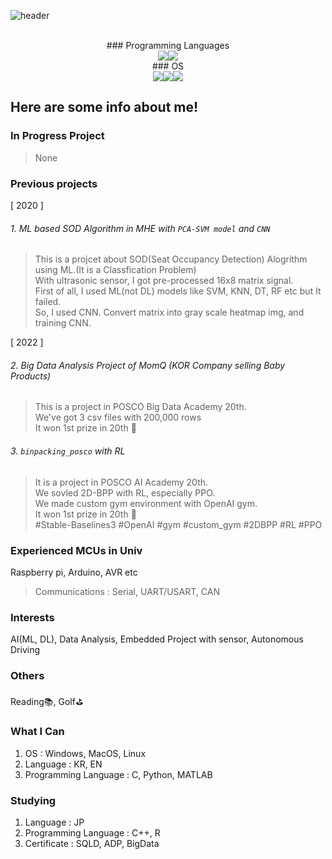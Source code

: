 
![header](https://capsule-render.vercel.app/api?type=waving&color=auto&height=300&section=header&text=Hi%20there!&fontSize=90)
<div align="center"><br>
  ### Programming Languages<br>
  <img src="https://img.shields.io/badge/C-A8B9CC?style=for-the-badge&logo=C&logoColor=blue"><img src="https://img.shields.io/badge/Python-3776AB?style=for-the-badge&logo=Python&logoColor=white"><br>
  ### OS<br>
  <img src="https://img.shields.io/badge/Linux-FCC624?style=for-the-badge&logo=&logoColor=yellow"><img src="https://img.shields.io/badge/MacOS-000000?style=for-the-badge&logo=&logoColor=lightgrey"><img src="https://img.shields.io/badge/Windows-0078D6?style=for-the-badge&logo=&logoColor=orange"><br>
</div>

Here are some info about me!
---

### In Progress Project
> None

### Previous projects
[ 2020 ]
###### 1. ML based SOD Algorithm in MHE with `PCA-SVM model` and `CNN`
 > This is a projcet about SOD(Seat Occupancy Detection) Alogrithm using ML.(It is a Classfication Problem)<br>
 > With ultrasonic sensor, I got pre-processed 16x8 matrix signal.<br>
 > First of all, I used ML(not DL) models like SVM, KNN, DT, RF etc but It failed.<br>
 > So, I used CNN. Convert matrix into gray scale heatmap img, and training CNN.

[ 2022 ]
###### 2. Big Data Analysis Project of MomQ (KOR Company selling Baby Products)
 > This is a project in POSCO Big Data Academy 20th.<br>
 > We've got 3 csv files with 200,000 rows<br>
 > It won 1st prize in 20th 🥇

###### 3. `binpacking_posco` with RL
> It is a project in POSCO AI Academy 20th.<br>
> We sovled 2D-BPP with RL, especially PPO. <br>
> We made custom gym environment with OpenAI gym. <br>
> It won 1st prize in 20th 🥇 <br>
> #Stable-Baselines3 #OpenAI #gym #custom_gym #2DBPP #RL #PPO

### Experienced MCUs in Univ
Raspberry pi, Arduino, AVR etc
> Communications : Serial, UART/USART, CAN

### Interests
AI(ML, DL), Data Analysis, Embedded Project with sensor, Autonomous Driving
### Others
Reading📚, Golf⛳

### What I Can
1. OS : Windows, MacOS, Linux
2. Language : KR, EN
3. Programming Language : C, Python, MATLAB

### Studying
1. Language : JP
2. Programming Language : C++, R
3. Certificate : SQLD, ADP, BigData
